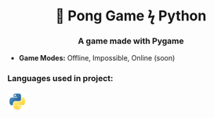 <h1 align="center">🏓 Pong Game ϟ Python</h1>
<h3 align="center">A game made with Pygame</h3>

- **Game Modes:** Offline, Impossible, Online (soon)

<p align="left">
</p>

<h3 align="left">Languages used in project:</h3>
<p align="left"> <a href="https://www.python.org" target="_blank" rel="noreferrer"> <img src="https://raw.githubusercontent.com/devicons/devicon/master/icons/python/python-original.svg" alt="python" width="40" height="40"/> </a> </p>

